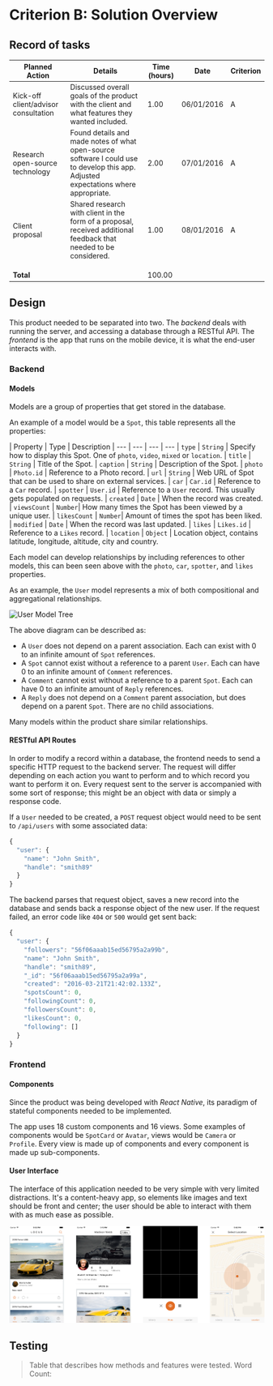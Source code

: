 # Criterion B: Solution Overview

## Record of tasks

| Planned Action | Details | Time (hours) | Date | Criterion |
|--------------------------------------|-------------------------------------------------------------------------------------------------------------------------------------|--------------|------------|-----------|
| Kick-off client/advisor consultation | Discussed overall goals of the product with the client and what features they wanted included. | 1.00 | 06/01/2016 | A |
| Research open-source technology | Found details and made notes of what open-source software I could use to develop this app. Adjusted expectations where appropriate. | 2.00 | 07/01/2016 | A |
| Client proposal | Shared research with client in the form of a proposal, received additional feedback that needed to be considered. | 1.00 | 08/01/2016 | A |
|  |  |  |  |  |
|  |  |  |  |  |
|  |  |  |  |  |
| **Total** |  | 100.00 |  |  |

## Design

This product needed to be separated into two. The *backend* deals with running the server, and accessing a database through a RESTful API. The *frontend* is the app that runs on the mobile device, it is what the end-user interacts with.

### Backend

#### Models

Models are a group of properties that get stored in the database.

An example of a model would be a `Spot`, this table represents all the properties:

| Property | Type | Description
| --- | --- | --- | ---
| `type` | `String` | Specify how to display this Spot. One of `photo`, `video`, `mixed` or `location`.
| `title` | `String` | Title of the Spot.
| `caption` | `String` | Description of the Spot.
| `photo` | `Photo.id` | Reference to a Photo record.
| `url` | `String` | Web URL of Spot that can be used to share on external services.
| `car` | `Car.id` | Reference to a `Car` record.
| `spotter` | `User.id` | Reference to a `User` record. This usually gets populated on requests.
| `created` | `Date` | When the record was created.
| `viewsCount` | `Number`| How many times the Spot has been viewed by a unique user.
| `likesCount` | `Number`| Amount of times the spot has been liked.
| `modified` | `Date` | When the record was last updated.
| `likes` | `Likes.id` | Reference to a `Likes` record.
| `location` | `Object` | Location object, contains latitude, longitude, altitude, city and country.

Each model can develop relationships by including references to other models, this can been seen above with the `photo`, `car`, `spotter`, and `likes` properties.

As an example, the `User` model represents a mix of both compositional and aggregational relationships.

![User Model Tree](https://dl.dropboxusercontent.com/u/61518573/locus-diagrams/user-horizontal-tree.svg)

The above diagram can be described as:

- A `User` does not depend on a parent association. Each can exist with 0 to an infinite amount of `Spot` references.
- A `Spot` cannot exist without a reference to a parent `User`. Each can have 0 to an infinite amount of `Comment` references.
- A `Comment` cannot exist without a reference to a parent `Spot`. Each can have 0 to an infinite amount of `Reply` references.
- A `Reply` does not depend on a `Comment` parent association, but does depend on a parent `Spot`. There are no child associations.

Many models within the product share similar relationships.

#### RESTful API Routes

In order to modify a record within a database, the frontend needs to send a specific HTTP request to the backend server. The request will differ depending on each action you want to perform and to which record you want to perform it on.
Every request sent to the server is accompanied with some sort of response; this might be an object with data or simply a response code.

If a `User` needed to be created, a `POST` request object would need to be sent to `/api/users` with some associated data:

```js
{
  "user": {
    "name": "John Smith",
    "handle": "smith89"
  }  
}
```

The backend parses that request object, saves a new record into the database and sends back a response object of the new user. If the request failed, an error code like `404` or `500` would get sent back:

```js
{
  "user": {
    "followers": "56f06aaab15ed56795a2a99b",
    "name": "John Smith",
    "handle": "smith89",
    "_id": "56f06aaab15ed56795a2a99a",
    "created": "2016-03-21T21:42:02.133Z",
    "spotsCount": 0,
    "followingCount": 0,
    "followersCount": 0,
    "likesCount": 0,
    "following": []
  }
}
```

### Frontend

#### Components

Since the product was being developed with *React Native*, its paradigm of stateful components needed to be implemented.

The app uses 18 custom components and 16 views. Some examples of components would be `SpotCard` or `Avatar`, views would be `Camera` or `Profile`. Every view is made up of components and every component is made up sub-components.

#### User Interface

The interface of this application needed to be very simple with very limited distractions.
It's a content-heavy app, so elements like images and text should be front and center;
the user should be able to interact with them with as much ease as possible.

![screenshots](screenshots/locus-screenshots-updated.png)

## Testing
> Table that describes how methods and features were tested.
Word Count: 